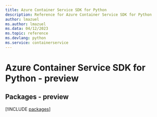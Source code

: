 ```yaml
---
title: Azure Container Service SDK for Python
description: Reference for Azure Container Service SDK for Python
author: lmazuel
ms.author: lmazuel
ms.data: 04/12/2023
ms.topic: reference
ms.devlang: python
ms.service: containerservice
---
```

# Azure Container Service SDK for Python - preview
## Packages - preview
[!INCLUDE [packages](container-service-index.md)]